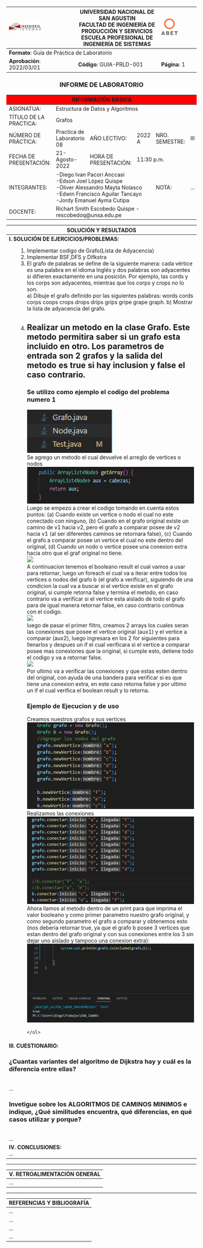 <div align="center">
<table>
    <theader>
        <tr>
            <td><img src="https://github.com/rescobedoq/pw2/blob/main/epis.png?raw=true" alt="EPIS" style="width:50%; height:auto"/></td>
            <th>
                <span style="font-weight:bold;">UNIVERSIDAD NACIONAL DE SAN AGUSTIN</span><br />
                <span style="font-weight:bold;">FACULTAD DE INGENIERÍA DE PRODUCCIÓN Y SERVICIOS</span><br />
                <span style="font-weight:bold;">ESCUELA PROFESIONAL DE INGENIERÍA DE SISTEMAS</span>
            </th>
            <td><img src="https://github.com/rescobedoq/pw2/blob/main/abet.png?raw=true" alt="ABET" style="width:50%; height:auto"/></td>
        </tr>
    </theader>
    <tbody>
        <tr><td colspan="3"><span style="font-weight:bold;">Formato</span>: Guía de Práctica de Laboratorio</td></tr>
        <tr><td><span style="font-weight:bold;">Aprobación</span>:  2022/03/01</td><td><span style="font-weight:bold;">Código</span>: GUIA-PRLD-001</td><td><span style="font-weight:bold;">Página</span>: 1</td></tr>
    </tbody>
</table>
</div>
<div align="center">
 <h3>INFORME DE LABORATORIO</h3>
</div>
<table>
 <theader>
  <tr><th colspan="6" bgcolor="red">INFORMACIÓN BÁSICA</th></tr>
 </theader>
 <tbody>
  <tr><td>ASIGNATUA:</td><td colspan="5">Estructura de Datos y Algoritmos</td></tr>
  <tr><td>TÍTULO DE LA PRACTICA:</td><td colspan="4">Grafos<td></tr>
  <tr><td>NÚMERO DE PRÁCTICA:</td><td>Practica de Laboratorio 08</td><td>AÑO LECTIVO:</td><td>2022 A</td><td>NRO. SEMESTRE:</td><td>III</td></tr>
  <tr><td>FECHA DE PRESENTACIÓN:</td><td>21-Agosto-2022</td><td>HORA DE PRESENTACIÓN:</td><td colspan="3">11:30 p.m.</td></tr>
  <tr><td>INTEGRANTES:</td><td colspan="3">-Diego Ivan Pacori Anccasi<br>-Edson Joel López Quispe<br>-Oliver Alessandro Mayta Nolasco<br>-Edwin Francisco Aguilar Tancayo<br>-Jordy Emanuel Ayma Cutipa</td><td>NOTA:</td><td>...</td></tr>
  <tr><td>DOCENTE:</td><td colspan="5">Richart Smith Escobedo Quispe - rescobedoq@unsa.edu.pe</td></tr>
 </tbody>
</table>
<table>
 <theader>
  <tr><th>SOLUCIÓN Y RESULTADOS</th></tr>
 </theader>
 <tbody>
  <tr><td><strong>I. SOLUCIÓN DE EJERCICIOS/PROBLEMAS:</strong><br>
  <ul>
    <ol>
        <li>Implementar codigo de Grafo(Lista de Adyacencia)</li>
        <li>Implementar BSF,DFS y Difkstra</li>
        <li>El grafo de palabras se define de la siguiente manera: cada vértice es una palabra
            en el idioma Inglés y dos palabras son adyacentes si difieren exactamente en una
            posición. Por ejemplo, las cords y los corps son adyacentes, mientras que los
            corps y crops no lo son.</li>
            a) Dibuje el grafo definido por las siguientes palabras: words cords corps coops
               crops drops drips grips gripe grape graph.
            b) Mostrar la lista de adyacencia del grafo.
        <li><h2>Realizar un metodo en la clase Grafo. Este metodo permitira saber si un grafo esta
            incluido en otro. Los parametros de entrada son 2 grafos y la salida del metodo es
            true si hay inclusion y false el caso contrario.</h2></li>
            <h3>Se utilizo como ejemplo el codigo del problema numero 1</h3>
            <img src="problema5/img/Clases.png"><br>
            Se agrego un metodo el cual devuelve el arreglo de vertices o nodos<br>
            <img src="problema5/img/getArray.png"><br>
            Luego se empezo a crear el codigo tomando en cuenta estos puntos: (a) Cuando existe un vertice o nodo el cual
            no este conectado con ninguno, (b) Cuando en el grafo original existe un camino de v1 hacia v2, pero el grafo a comparar posee de 
            v2 hacia v1 (al ser diferentes caminos se retornara false), (c) Cuando el grafo a comparar posee un vertice el cual no este dentro del original, 
            (d) Cuando un nodo o vertice posee una conexion extra hacia otro que el graf original no tiene.<br>
            <img src="problema5/img/isIncluded1.png"><br>
            A continuacion tenemos el booleano result el cual vamos a usar para retornar, 
            luego un foreach el cual va a iterar entre todos los vertices o nodos del grafo b (el grafo a verificar), siguiendo de una condicion la cual va a buscar si el vertice existe en el grafo original, si cumple retorna false y termina el metodo, en caso contrario va a verificar si el vertice esta aislado de todo el grafo para de igual manera retornar false, en caso contrario continua con el codigo.<br>
            <img src="problema5/img/isIncluded2.png"><br>
            luego de pasar el primer filtro, creamos 2 arrays los cuales seran las conexiones que posee el vertice original (aux1) y el vertice a comparar (aux2), luego ingresara en los 2 for siguientes para llenarlos y despues un if el cual verificara si el vertice a comparar posee mas conexiones que la original, si cumple esto, detiene todo el codigo y va a retornar false.<br>
            <img src="problema5/img/isIncluded3.png"><br>
            Por ultimo va a verificar las conexiones y que estas esten dentro del original, con ayuda de una bandera para verificar si es que tiene una conexion extra, en este caso retorna false y por ultimo un if el cual verifica el boolean result y lo retorna.<br>
            <h3>Ejemplo de Ejecucion y de uso</h3>
            Creamos nuestros grafos y sus vertices<br>
            <img src="problema5/img/ejemplo1.png"><br>
            Realizamos las conexiones<br>
            <img src="problema5/img/ejemplo2.png"><br>
            Ahora llamos al metodo dentro de un print para que imprima el valor booleano y como primer parametro nuestro grafo original, y como segundo parametro el grafo a comparar y obtenemos esto (nos deberia retornar true, ya que el grafo b posee 3 vertices que estan dentro del grafo original y con sus conexiones entre los 3 sin dejar uno aislado y tampoco una conexion extra):<br>
            <img src="problema5/img/ejemplo3.png"><br>



    </ol>
  </ul>
    <tr><td><strong>III. CUESTIONARIO:</strong><br>
        <h3>¿Cuantas variantes del algoritmo de Dijkstra hay y cuál es la diferencia entre ellas?</h3><br>
        ...
        <h3>Invetigue sobre los ALGORITMOS DE CAMINOS MINIMOS e indique, ¿Qué similitudes encuentra, qué diferencias, en qué casos utilizar y porque?</h3><br>
        ...
    </td></tr>
    <tr><td><strong>IV. CONCLUSIONES:</strong><br>
        ...
    </td></tr>
 </tbody>
</table>
<hr>
<table>
 <theader>
  <tr><td><strong>V. RETROALIMENTACIÓN GENERAL</strong><br>
  </td><tr>
 </theader>
 <tbody>
  <tr><td> 
        ... 
  </td></tr>
 </tbody>
</table>
<hr>
<table>
 <theader>
  <tr><td><strong>REFERENCIAS Y BIBLIOGRAFÍA</strong></td><tr>
 </theader>
 <tbody>
  <tr><td>...</td></tr>
  <tr><td>...</td></tr>
  <tr><td>...</td></tr>
  <tr><td>...</td></tr>
 </tbody>
</table>